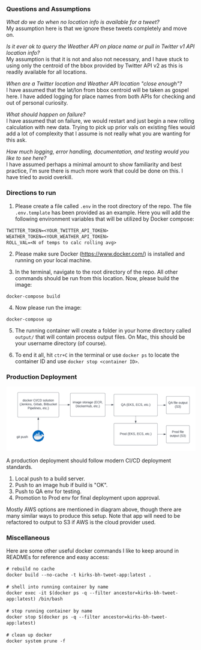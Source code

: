 ### Questions and Assumptions

*What do we do when no location info is available for a tweet?*  
My assumption here is that we ignore these tweets completely and move on.

*Is it ever ok to query the Weather API on place name or pull in Twitter v1 API location info?*  
My assumption is that it is not and also not necessary, and I have stuck to using only the centroid of the bbox provided by Twitter API v2 as  this is readily available for all locations.

*When are a Twitter location and Weather API location "close enough"?*  
I have assumed that the lat/lon from bbox centroid will be taken as gospel here. I have added logging for place names from both APIs for checking and out of personal curiosity.

*What should happen on failure?*  
I have assumed that on failure, we would restart and just begin a new rolling calculation with new data. Trying to pick up prior vals on existing files would add a lot of complexity that I assume is not really what you are wanting for this ask.

*How much logging, error handling, documentation, and testing would you like to see here?*  
I have assumed perhaps a minimal amount to show familiarity and best practice, I'm sure there is much more work that could be done on this. I have tried to avoid overkill.

### Directions to run

1) Please create a file called `.env` in the root directory of the repo. The file `.env.template` has been provided as an example. Here you will add the following environment variables that will be utilized by Docker compose:
```angular2html
TWITTER_TOKEN=<YOUR_TWITTER_API_TOKEN>
WEATHER_TOKEN=<YOUR_WEATHER_API_TOKEN>
ROLL_VAL=<N of temps to calc rolling avg>
```

2. Please make sure Docker (https://www.docker.com/) is installed and running on your local machine.  


3. In the terminal, navigate to the root directory of the repo. All other commands should be run from this location. Now, please build the image:

```angular2html
docker-compose build
```

4. Now please run the image:

```angular2html
docker-compose up
```

5. The running container will create a folder in your home directory called `output/` that will contain process output files. On Mac, this should be your username directory (of course).


6. To end it all, hit `ctr+C` in the terminal or use `docker ps` to locate the container ID and use `docker stop <container ID>`.


### Production Deployment

![](deployment.png)

A production deployment should follow modern CI/CD deployment standards.
1. Local push to a build server. 
2. Push to an image hub if build is "OK".
3. Push to QA env for testing.
4. Promotion to Prod env for final deployment upon approval.

Mostly AWS options are mentioned in diagram above, though there are many similar ways to produce this setup. Note that app will need to be refactored to output to S3 if AWS is the cloud provider used.


### Miscellaneous

Here are some other useful docker commands I like to keep around in READMEs for reference and easy access:

```
# rebuild no cache
docker build --no-cache -t kirks-bh-tweet-app:latest .

# shell into running container by name
docker exec -it $(docker ps -q --filter ancestor=kirks-bh-tweet-app:latest) /bin/bash

# stop running container by name
docker stop $(docker ps -q --filter ancestor=kirks-bh-tweet-app:latest)

# clean up docker
docker system prune -f
```